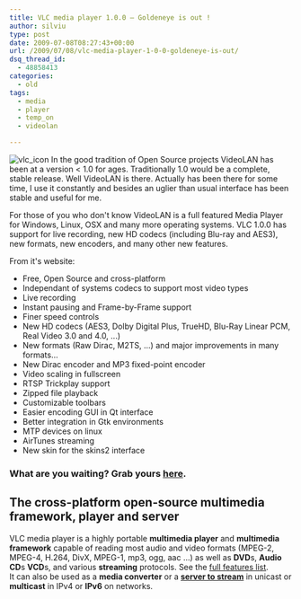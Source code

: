 ```yaml
---
title: VLC media player 1.0.0 – Goldeneye is out !
author: silviu
type: post
date: 2009-07-08T08:27:43+00:00
url: /2009/07/08/vlc-media-player-1-0-0-goldeneye-is-out/
dsq_thread_id:
  - 48858413
categories:
  - old
tags:
  - media
  - player
  - temp_on
  - videolan

---
```

![vlc_icon](/blog/images/2009/vlc_icon-150x150.jpg) In the good tradition of Open Source projects VideoLAN has been at a version < 1.0 for ages. Traditionally 1.0 would be a complete, stable release. Well VideoLAN is there. Actually has been there for some time, I use it constantly and besides an uglier than usual interface has been stable and useful for me.

For those of you who don't know VideoLAN is a full featured Media Player for Windows, Linux, OSX and many more operating systems. VLC 1.0.0 has support for live recording, new HD codecs (including Blu-ray and AES3), new formats, new encoders, and many other new features.

From it's website:

- Free, Open Source and cross-platform
- Independant of systems codecs to support most video types
- Live recording
- Instant pausing and Frame-by-Frame support
- Finer speed controls
- New HD codecs (AES3, Dolby Digital Plus, TrueHD, Blu-Ray Linear PCM, Real Video 3.0 and 4.0, ...)
- New formats (Raw Dirac, M2TS, ...) and major improvements in many formats...
- New Dirac encoder and MP3 fixed-point encoder
- Video scaling in fullscreen
- RTSP Trickplay support
- Zipped file playback
- Customizable toolbars
- Easier encoding GUI in Qt interface
- Better integration in Gtk environments
- MTP devices on linux
- AirTunes streaming
- New skin for the skins2 interface

### What are you waiting? Grab yours <a href="http://www.videolan.org/vlc/" target="_blank" rel="noopener">here</a>.


## The cross-platform open-source multimedia framework, player and server

VLC media player is a highly portable <strong>multimedia player</strong> and <strong>multimedia framework</strong> capable of reading most audio and video formats (MPEG-2, MPEG-4, H.264, DivX, MPEG-1, mp3, ogg, aac ...) as well as <strong>DVD</strong>s, <strong>Audio CD</strong>s <strong>VCD</strong>s, and various <strong>streaming</strong> protocols. See the <a href="http://www.videolan.org/vlc/features.html">full features list</a>.<br /> It can also be used as a <strong>media converter</strong> or a <a href="http://www.videolan.org/vlc/streaming.html"><strong>server to stream</strong></a> in unicast or <strong>multicast</strong> in IPv4 or <strong>IPv6</strong> on networks.</div>